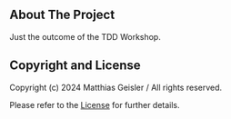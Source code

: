 ## About The Project

Just the outcome of the TDD Workshop.

## Copyright and License

Copyright (c) 2024 Matthias Geisler / All rights reserved.

Please refer to the [License](https://github.com/bitPogo/repo/blob/main/LICENSE) for further details.
